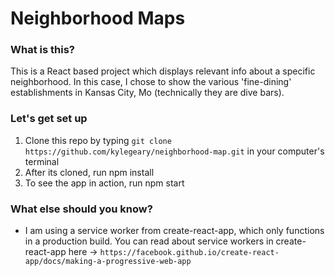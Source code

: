 # Neighborhood Maps

### What is this?
This is a React based project which displays relevant info about a specific neighborhood. In this case, I chose to show the various 'fine-dining' establishments in Kansas City, Mo (technically they are dive bars).


### Let's get set up
1. Clone this repo by typing `git clone https://github.com/kylegeary/neighborhood-map.git` in your computer's terminal
2. After its cloned, run npm install
3. To see the app in action, run npm start


### What else should you know?
 - I am using a service worker from create-react-app, which only functions in a production build. You can read about service workers in create-react-app here -> `https://facebook.github.io/create-react-app/docs/making-a-progressive-web-app`
